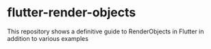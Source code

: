 # flutter-render-objects
This repository shows a definitive guide to RenderObjects in Flutter in addition to various examples

